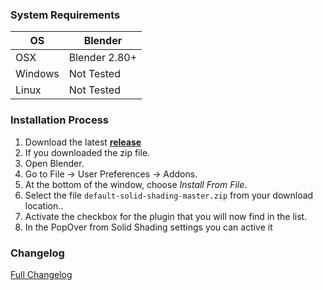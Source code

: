 
### System Requirements

| **OS** | **Blender** |
| ------------- | ------------- |
| OSX | Blender 2.80+ |
| Windows | Not Tested |
| Linux | Not Tested |


### Installation Process

1. Download the latest <b>[release](https://github.com/schroef/default-solid-shading/releases/)</b>
2. If you downloaded the zip file.
3. Open Blender.
4. Go to File -> User Preferences -> Addons.
5. At the bottom of the window, choose *Install From File*.
6. Select the file `default-solid-shading-master.zip` from your download location..
7. Activate the checkbox for the plugin that you will now find in the list.
8. In the PopOver from Solid Shading settings you can active it


### Changelog
[Full Changelog](CHANGELOG.md)
